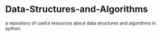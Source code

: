 # Data-Structures-and-Algorithms
a repository of useful resources about data structures and algorithms in python.
